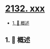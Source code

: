 # [2132. xxx](https://github.com/Tdahuyou/TNotes.leetcode/tree/main/notes/2132.%20xxx)

<!-- region:toc -->

- [1. 📝 概述](#1--概述)

<!-- endregion:toc -->

## 1. 📝 概述
